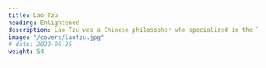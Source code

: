```yaml
---
title: Lao Tzu
heading: Enlightened
description: Lao Tzu was a Chinese philosopher who specialized in the Tao or the flow of the Dharma. Taoism is one of the foundations of Superphysics
image: "/covers/laotzu.jpg"
# date: 2022-06-25
weight: 54
---
```


